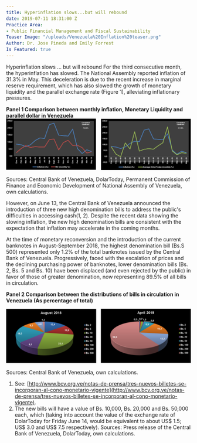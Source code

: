 ```yaml
---
title: Hyperinflation slows...but will rebound
date: 2019-07-11 18:31:00 Z
Practice Area:
- Public Financial Management and Fiscal Sustainability
Teaser Image: "/uploads/Venezuela%20Inflation%20teaser.png"
Author: Dr. Jose Pineda and Emily Forrest
Is Featured: true
---
```


Hyperinflation slows ... but will rebound
For the third consecutive month, the hyperinflation has slowed.  The National Assembly reported inflation of 31.3% in May. This deceleration is due to the recent increase in marginal reserve requirement, which has also slowed the growth of monetary liquidity and the parallel exchange rate (Figure 1), alleviating inflationary pressures.

**Panel 1
Comparison between monthly inflation, Monetary Liquidity and parallel dollar in Venezuela**
![VZ Inflation Panel 1.png](/uploads/VZ%20Inflation%20Panel%201.png)
 
Sources: Central Bank of Venezuela, DolarToday, Permanent Commission of Finance and Economic Development of National Assembly of Venezuela, own calculations.

However, on June 13, the Central Bank of Venezuela announced the introduction of three new high denomination bills to address the public's difficulties in accessing cash(1, 2). Despite the recent data showing the slowing inflation, the new high denomination bills are consistent with the expectation that inflation may accelerate in the coming months. 

At the time of monetary reconversion and the introduction of the current banknotes in August-September 2018, the highest denomination bill (Bs.S 500) represented only 1.2% of the total banknotes issued by the Central Bank of Venezuela. Progressively, faced with the escalation of prices and the declining purchasing power of banknotes, lower denomination bills (Bs. 2, Bs. 5 and Bs. 10) have been displaced (and even rejected by the public) in favor of those of greater denomination, now representing 89.5% of all bills in circulation.

**Panel 2
Comparison between the distributions of bills in circulation in Venezuela 
(As percentage of total)**

![VZ Inflation Panel 2.png](/uploads/VZ%20Inflation%20Panel%202.png)
 
Sources: Central Bank of Venezuela, own calculations.

1. See: [http://www.bcv.org.ve/notas-de-prensa/tres-nuevos-billetes-se-incorporan-al-cono-monetario-vigente](http://www.bcv.org.ve/notas-de-prensa/tres-nuevos-billetes-se-incorporan-al-cono-monetario-vigente).
2. The new bills will have a value of Bs. 10,000, Bs. 20,000 and Bs. 50,000 each, which (taking into account the value of the exchange rate of DolarToday for Friday June 14, would be equivalent to about US$ 1.5; US$ 3.0 and US$ 7.5 respectively). Sources: Press release of the Central Bank of Venezuela, DolarToday, own calculations.
